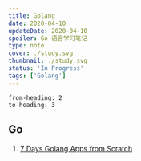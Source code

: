 ```yaml
---
title: Golang
date: 2020-04-10
updateDate: 2020-04-10
spoiler: Go 语言学习笔记
type: note
cover: ./study.svg
thumbnail: ./study.svg
status: 'In Progress'
tags: ['Golang']
---
```


```toc
from-heading: 2
to-heading: 3
```

## Go

1. [7 Days Golang Apps from Scratch](https://github.com/geektutu/7days-golang)